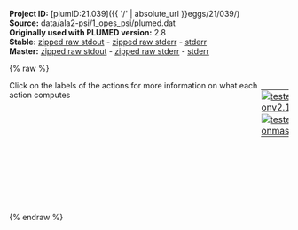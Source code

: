 **Project ID:** [plumID:21.039]({{ '/' | absolute_url }}eggs/21/039/)  
**Source:** data/ala2-psi/1_opes_psi/plumed.dat  
**Originally used with PLUMED version:** 2.8  
**Stable:** [zipped raw stdout](plumed.dat.plumed.stdout.txt.zip) - [zipped raw stderr](plumed.dat.plumed.stderr.txt.zip) - [stderr](plumed.dat.plumed.stderr)  
**Master:** [zipped raw stdout](plumed.dat.plumed_master.stdout.txt.zip) - [zipped raw stderr](plumed.dat.plumed_master.stderr.txt.zip) - [stderr](plumed.dat.plumed_master.stderr)  

{% raw %}
<div style="width: 100%; float:left">
<div style="width: 90%; float:left" id="value_details_data/data/ala2-psi/1_opes_psi/plumed.dat"> Click on the labels of the actions for more information on what each action computes </div>
<div style="width: 10%; float:left"><table><tr><td style="padding:1px"><a href="plumed.dat.plumed.stderr"><img src="https://img.shields.io/badge/v2.10-passing-green.svg" alt="tested onv2.10" /></a></td></tr><tr><td style="padding:1px"><a href="plumed.dat.plumed_master.stderr"><img src="https://img.shields.io/badge/master-passing-green.svg" alt="tested onmaster" /></a></td></tr></table></div></div>
<pre style="width=97%;">
<span class="plumedtooltip" style="color:blue"># vim:ft=plumed<span class="right">Enables syntax highlighting for PLUMED files in vim. See <a href="https://www.plumed.org/doc-master/user-doc/html/_vim_syntax.html">here for more details. </a><i></i></span></span>
<br/><span style="color:blue" class="comment">####################################</span>
<span style="color:blue" class="comment">#  &gt;&gt; Alanine Dipeptide &lt;&lt;</span>
<span style="color:blue" class="comment">#  OPES simulation biasing PSI</span>
<span style="color:blue" class="comment">####################################</span>
<br/><span style="color:blue" class="comment"># Define CVs</span>
<b name="data/data/ala2-psi/1_opes_psi/plumed.datphi" onclick='showPath("data/data/ala2-psi/1_opes_psi/plumed.dat","data/data/ala2-psi/1_opes_psi/plumed.datphi","data/data/ala2-psi/1_opes_psi/plumed.datphi","black")'>phi</b><span style="display:none;" id="data/data/ala2-psi/1_opes_psi/plumed.datphi">The TORSION action with label <b>phi</b> calculates the following quantities:<table  align="center" frame="void" width="95%" cellpadding="5%"><tr><td width="5%"><b> Quantity </b>  </td><td width="5%"><b> Type </b>  </td><td><b> Description </b> </td></tr><tr><td width="5%">phi</td><td width="5%"><font color="black">scalar</font></td><td>the TORSION involving these atoms</td></tr></table></span>: <span class="plumedtooltip" style="color:green">TORSION<span class="right">Calculate a torsional angle. <a href="https://www.plumed.org/doc-master/user-doc/html/_t_o_r_s_i_o_n.html" style="color:green">More details</a><i></i></span></span> <span class="plumedtooltip">ATOMS<span class="right">the four atoms involved in the torsional angle<i></i></span></span>=5,7,9,15
<b name="data/data/ala2-psi/1_opes_psi/plumed.datpsi" onclick='showPath("data/data/ala2-psi/1_opes_psi/plumed.dat","data/data/ala2-psi/1_opes_psi/plumed.datpsi","data/data/ala2-psi/1_opes_psi/plumed.datpsi","black")'>psi</b><span style="display:none;" id="data/data/ala2-psi/1_opes_psi/plumed.datpsi">The TORSION action with label <b>psi</b> calculates the following quantities:<table  align="center" frame="void" width="95%" cellpadding="5%"><tr><td width="5%"><b> Quantity </b>  </td><td width="5%"><b> Type </b>  </td><td><b> Description </b> </td></tr><tr><td width="5%">psi</td><td width="5%"><font color="black">scalar</font></td><td>the TORSION involving these atoms</td></tr></table></span>: <span class="plumedtooltip" style="color:green">TORSION<span class="right">Calculate a torsional angle. <a href="https://www.plumed.org/doc-master/user-doc/html/_t_o_r_s_i_o_n.html" style="color:green">More details</a><i></i></span></span> <span class="plumedtooltip">ATOMS<span class="right">the four atoms involved in the torsional angle<i></i></span></span>=7,9,15,17
<b name="data/data/ala2-psi/1_opes_psi/plumed.datene" onclick='showPath("data/data/ala2-psi/1_opes_psi/plumed.dat","data/data/ala2-psi/1_opes_psi/plumed.datene","data/data/ala2-psi/1_opes_psi/plumed.datene","black")'>ene</b><span style="display:none;" id="data/data/ala2-psi/1_opes_psi/plumed.datene">The ENERGY action with label <b>ene</b> calculates the following quantities:<table  align="center" frame="void" width="95%" cellpadding="5%"><tr><td width="5%"><b> Quantity </b>  </td><td width="5%"><b> Type </b>  </td><td><b> Description </b> </td></tr><tr><td width="5%">ene</td><td width="5%"><font color="black">scalar</font></td><td>the internal energy</td></tr></table></span>: <span class="plumedtooltip" style="color:green">ENERGY<span class="right">Calculate the total potential energy of the simulation box. <a href="https://www.plumed.org/doc-master/user-doc/html/_e_n_e_r_g_y.html" style="color:green">More details</a><i></i></span></span>
<br/><span style="color:blue" class="comment"># Define Descriptors</span>
<span id="data/data/ala2-psi/1_opes_psi/plumed.dat../plumed-descriptors.dat_short"><span class="plumedtooltip" style="color:green">INCLUDE<span class="right">Includes an external input file, similar to #include in C preprocessor. <a href="https://www.plumed.org/doc-master/user-doc/html/_i_n_c_l_u_d_e.html">More details</a>. Show <a class="toggler" href='javascript:;' onclick='toggleDisplay("data/data/ala2-psi/1_opes_psi/plumed.dat../plumed-descriptors.dat");'>included file</a><i></i></span></span> <span class="plumedtooltip">FILE<span class="right">file to be included<i></i></span></span>=<a class="toggler" href='javascript:;' onclick='toggleDisplay("data/data/ala2-psi/1_opes_psi/plumed.dat../plumed-descriptors.dat");'>../plumed-descriptors.dat</a>
</span><span id="data/data/ala2-psi/1_opes_psi/plumed.dat../plumed-descriptors.dat_long" style="display:none;"><span style="color:blue" class="comment"># The command:
</span><span class="toggler" style="color:red" onclick='toggleDisplay("data/data/ala2-psi/1_opes_psi/plumed.dat../plumed-descriptors.dat")'># INCLUDE FILE=../plumed-descriptors.dat
</span><span style="color:blue" class="comment"># ensures PLUMED loads the contents of the file called ../plumed-descriptors.dat</span>
<span style="color:blue" class="comment"># The contents of this file are shown below (click the red comment to hide them).</span>
<span class="plumedtooltip" style="color:blue"># vim:ft=plumed<span class="right">Enables syntax highlighting for PLUMED files in vim. See <a href="https://www.plumed.org/doc-master/user-doc/html/_vim_syntax.html">here for more details. </a><i></i></span></span>
<br/><span style="color:blue" class="comment">####################################</span>
<span style="color:blue" class="comment">#  &gt;&gt; Alanine Dipeptide &lt;&lt;</span>
<span style="color:blue" class="comment">#  Aux. file - list of descriptors </span>
<span style="color:blue" class="comment">####################################</span>
<br/><span style="color:blue" class="comment"># Define descriptors</span>
<span style="display:none;" id="data/data/ala2-psi/1_opes_psi/plumed.dat../plumed-descriptors.dat">The INCLUDE action with label <b>../plumed-descriptors.dat</b> calculates something</span><b name="data/data/ala2-psi/1_opes_psi/plumed.datd1" onclick='showPath("data/data/ala2-psi/1_opes_psi/plumed.dat","data/data/ala2-psi/1_opes_psi/plumed.datd1","data/data/ala2-psi/1_opes_psi/plumed.datd1","black")'>d1</b><span style="display:none;" id="data/data/ala2-psi/1_opes_psi/plumed.datd1">The DISTANCE action with label <b>d1</b> calculates the following quantities:<table  align="center" frame="void" width="95%" cellpadding="5%"><tr><td width="5%"><b> Quantity </b>  </td><td width="5%"><b> Type </b>  </td><td><b> Description </b> </td></tr><tr><td width="5%">d1</td><td width="5%"><font color="black">scalar</font></td><td>the DISTANCE between this pair of atoms</td></tr></table></span>:  <span class="plumedtooltip" style="color:green">DISTANCE<span class="right">Calculate the distance between a pair of atoms. <a href="https://www.plumed.org/doc-master/user-doc/html/_d_i_s_t_a_n_c_e.html" style="color:green">More details</a><i></i></span></span> <span class="plumedtooltip">ATOMS<span class="right">the pair of atom that we are calculating the distance between<i></i></span></span>=2,5
<b name="data/data/ala2-psi/1_opes_psi/plumed.datd2" onclick='showPath("data/data/ala2-psi/1_opes_psi/plumed.dat","data/data/ala2-psi/1_opes_psi/plumed.datd2","data/data/ala2-psi/1_opes_psi/plumed.datd2","black")'>d2</b><span style="display:none;" id="data/data/ala2-psi/1_opes_psi/plumed.datd2">The DISTANCE action with label <b>d2</b> calculates the following quantities:<table  align="center" frame="void" width="95%" cellpadding="5%"><tr><td width="5%"><b> Quantity </b>  </td><td width="5%"><b> Type </b>  </td><td><b> Description </b> </td></tr><tr><td width="5%">d2</td><td width="5%"><font color="black">scalar</font></td><td>the DISTANCE between this pair of atoms</td></tr></table></span>:  <span class="plumedtooltip" style="color:green">DISTANCE<span class="right">Calculate the distance between a pair of atoms. <a href="https://www.plumed.org/doc-master/user-doc/html/_d_i_s_t_a_n_c_e.html" style="color:green">More details</a><i></i></span></span> <span class="plumedtooltip">ATOMS<span class="right">the pair of atom that we are calculating the distance between<i></i></span></span>=2,6
<b name="data/data/ala2-psi/1_opes_psi/plumed.datd3" onclick='showPath("data/data/ala2-psi/1_opes_psi/plumed.dat","data/data/ala2-psi/1_opes_psi/plumed.datd3","data/data/ala2-psi/1_opes_psi/plumed.datd3","black")'>d3</b><span style="display:none;" id="data/data/ala2-psi/1_opes_psi/plumed.datd3">The DISTANCE action with label <b>d3</b> calculates the following quantities:<table  align="center" frame="void" width="95%" cellpadding="5%"><tr><td width="5%"><b> Quantity </b>  </td><td width="5%"><b> Type </b>  </td><td><b> Description </b> </td></tr><tr><td width="5%">d3</td><td width="5%"><font color="black">scalar</font></td><td>the DISTANCE between this pair of atoms</td></tr></table></span>:  <span class="plumedtooltip" style="color:green">DISTANCE<span class="right">Calculate the distance between a pair of atoms. <a href="https://www.plumed.org/doc-master/user-doc/html/_d_i_s_t_a_n_c_e.html" style="color:green">More details</a><i></i></span></span> <span class="plumedtooltip">ATOMS<span class="right">the pair of atom that we are calculating the distance between<i></i></span></span>=2,7
<b name="data/data/ala2-psi/1_opes_psi/plumed.datd4" onclick='showPath("data/data/ala2-psi/1_opes_psi/plumed.dat","data/data/ala2-psi/1_opes_psi/plumed.datd4","data/data/ala2-psi/1_opes_psi/plumed.datd4","black")'>d4</b><span style="display:none;" id="data/data/ala2-psi/1_opes_psi/plumed.datd4">The DISTANCE action with label <b>d4</b> calculates the following quantities:<table  align="center" frame="void" width="95%" cellpadding="5%"><tr><td width="5%"><b> Quantity </b>  </td><td width="5%"><b> Type </b>  </td><td><b> Description </b> </td></tr><tr><td width="5%">d4</td><td width="5%"><font color="black">scalar</font></td><td>the DISTANCE between this pair of atoms</td></tr></table></span>:  <span class="plumedtooltip" style="color:green">DISTANCE<span class="right">Calculate the distance between a pair of atoms. <a href="https://www.plumed.org/doc-master/user-doc/html/_d_i_s_t_a_n_c_e.html" style="color:green">More details</a><i></i></span></span> <span class="plumedtooltip">ATOMS<span class="right">the pair of atom that we are calculating the distance between<i></i></span></span>=2,9
<b name="data/data/ala2-psi/1_opes_psi/plumed.datd5" onclick='showPath("data/data/ala2-psi/1_opes_psi/plumed.dat","data/data/ala2-psi/1_opes_psi/plumed.datd5","data/data/ala2-psi/1_opes_psi/plumed.datd5","black")'>d5</b><span style="display:none;" id="data/data/ala2-psi/1_opes_psi/plumed.datd5">The DISTANCE action with label <b>d5</b> calculates the following quantities:<table  align="center" frame="void" width="95%" cellpadding="5%"><tr><td width="5%"><b> Quantity </b>  </td><td width="5%"><b> Type </b>  </td><td><b> Description </b> </td></tr><tr><td width="5%">d5</td><td width="5%"><font color="black">scalar</font></td><td>the DISTANCE between this pair of atoms</td></tr></table></span>:  <span class="plumedtooltip" style="color:green">DISTANCE<span class="right">Calculate the distance between a pair of atoms. <a href="https://www.plumed.org/doc-master/user-doc/html/_d_i_s_t_a_n_c_e.html" style="color:green">More details</a><i></i></span></span> <span class="plumedtooltip">ATOMS<span class="right">the pair of atom that we are calculating the distance between<i></i></span></span>=2,11
<b name="data/data/ala2-psi/1_opes_psi/plumed.datd6" onclick='showPath("data/data/ala2-psi/1_opes_psi/plumed.dat","data/data/ala2-psi/1_opes_psi/plumed.datd6","data/data/ala2-psi/1_opes_psi/plumed.datd6","black")'>d6</b><span style="display:none;" id="data/data/ala2-psi/1_opes_psi/plumed.datd6">The DISTANCE action with label <b>d6</b> calculates the following quantities:<table  align="center" frame="void" width="95%" cellpadding="5%"><tr><td width="5%"><b> Quantity </b>  </td><td width="5%"><b> Type </b>  </td><td><b> Description </b> </td></tr><tr><td width="5%">d6</td><td width="5%"><font color="black">scalar</font></td><td>the DISTANCE between this pair of atoms</td></tr></table></span>:  <span class="plumedtooltip" style="color:green">DISTANCE<span class="right">Calculate the distance between a pair of atoms. <a href="https://www.plumed.org/doc-master/user-doc/html/_d_i_s_t_a_n_c_e.html" style="color:green">More details</a><i></i></span></span> <span class="plumedtooltip">ATOMS<span class="right">the pair of atom that we are calculating the distance between<i></i></span></span>=2,15
<b name="data/data/ala2-psi/1_opes_psi/plumed.datd7" onclick='showPath("data/data/ala2-psi/1_opes_psi/plumed.dat","data/data/ala2-psi/1_opes_psi/plumed.datd7","data/data/ala2-psi/1_opes_psi/plumed.datd7","black")'>d7</b><span style="display:none;" id="data/data/ala2-psi/1_opes_psi/plumed.datd7">The DISTANCE action with label <b>d7</b> calculates the following quantities:<table  align="center" frame="void" width="95%" cellpadding="5%"><tr><td width="5%"><b> Quantity </b>  </td><td width="5%"><b> Type </b>  </td><td><b> Description </b> </td></tr><tr><td width="5%">d7</td><td width="5%"><font color="black">scalar</font></td><td>the DISTANCE between this pair of atoms</td></tr></table></span>:  <span class="plumedtooltip" style="color:green">DISTANCE<span class="right">Calculate the distance between a pair of atoms. <a href="https://www.plumed.org/doc-master/user-doc/html/_d_i_s_t_a_n_c_e.html" style="color:green">More details</a><i></i></span></span> <span class="plumedtooltip">ATOMS<span class="right">the pair of atom that we are calculating the distance between<i></i></span></span>=2,16
<b name="data/data/ala2-psi/1_opes_psi/plumed.datd8" onclick='showPath("data/data/ala2-psi/1_opes_psi/plumed.dat","data/data/ala2-psi/1_opes_psi/plumed.datd8","data/data/ala2-psi/1_opes_psi/plumed.datd8","black")'>d8</b><span style="display:none;" id="data/data/ala2-psi/1_opes_psi/plumed.datd8">The DISTANCE action with label <b>d8</b> calculates the following quantities:<table  align="center" frame="void" width="95%" cellpadding="5%"><tr><td width="5%"><b> Quantity </b>  </td><td width="5%"><b> Type </b>  </td><td><b> Description </b> </td></tr><tr><td width="5%">d8</td><td width="5%"><font color="black">scalar</font></td><td>the DISTANCE between this pair of atoms</td></tr></table></span>:  <span class="plumedtooltip" style="color:green">DISTANCE<span class="right">Calculate the distance between a pair of atoms. <a href="https://www.plumed.org/doc-master/user-doc/html/_d_i_s_t_a_n_c_e.html" style="color:green">More details</a><i></i></span></span> <span class="plumedtooltip">ATOMS<span class="right">the pair of atom that we are calculating the distance between<i></i></span></span>=2,17
<b name="data/data/ala2-psi/1_opes_psi/plumed.datd9" onclick='showPath("data/data/ala2-psi/1_opes_psi/plumed.dat","data/data/ala2-psi/1_opes_psi/plumed.datd9","data/data/ala2-psi/1_opes_psi/plumed.datd9","black")'>d9</b><span style="display:none;" id="data/data/ala2-psi/1_opes_psi/plumed.datd9">The DISTANCE action with label <b>d9</b> calculates the following quantities:<table  align="center" frame="void" width="95%" cellpadding="5%"><tr><td width="5%"><b> Quantity </b>  </td><td width="5%"><b> Type </b>  </td><td><b> Description </b> </td></tr><tr><td width="5%">d9</td><td width="5%"><font color="black">scalar</font></td><td>the DISTANCE between this pair of atoms</td></tr></table></span>:  <span class="plumedtooltip" style="color:green">DISTANCE<span class="right">Calculate the distance between a pair of atoms. <a href="https://www.plumed.org/doc-master/user-doc/html/_d_i_s_t_a_n_c_e.html" style="color:green">More details</a><i></i></span></span> <span class="plumedtooltip">ATOMS<span class="right">the pair of atom that we are calculating the distance between<i></i></span></span>=2,19
<b name="data/data/ala2-psi/1_opes_psi/plumed.datd10" onclick='showPath("data/data/ala2-psi/1_opes_psi/plumed.dat","data/data/ala2-psi/1_opes_psi/plumed.datd10","data/data/ala2-psi/1_opes_psi/plumed.datd10","black")'>d10</b><span style="display:none;" id="data/data/ala2-psi/1_opes_psi/plumed.datd10">The DISTANCE action with label <b>d10</b> calculates the following quantities:<table  align="center" frame="void" width="95%" cellpadding="5%"><tr><td width="5%"><b> Quantity </b>  </td><td width="5%"><b> Type </b>  </td><td><b> Description </b> </td></tr><tr><td width="5%">d10</td><td width="5%"><font color="black">scalar</font></td><td>the DISTANCE between this pair of atoms</td></tr></table></span>:  <span class="plumedtooltip" style="color:green">DISTANCE<span class="right">Calculate the distance between a pair of atoms. <a href="https://www.plumed.org/doc-master/user-doc/html/_d_i_s_t_a_n_c_e.html" style="color:green">More details</a><i></i></span></span> <span class="plumedtooltip">ATOMS<span class="right">the pair of atom that we are calculating the distance between<i></i></span></span>=5,6
<b name="data/data/ala2-psi/1_opes_psi/plumed.datd11" onclick='showPath("data/data/ala2-psi/1_opes_psi/plumed.dat","data/data/ala2-psi/1_opes_psi/plumed.datd11","data/data/ala2-psi/1_opes_psi/plumed.datd11","black")'>d11</b><span style="display:none;" id="data/data/ala2-psi/1_opes_psi/plumed.datd11">The DISTANCE action with label <b>d11</b> calculates the following quantities:<table  align="center" frame="void" width="95%" cellpadding="5%"><tr><td width="5%"><b> Quantity </b>  </td><td width="5%"><b> Type </b>  </td><td><b> Description </b> </td></tr><tr><td width="5%">d11</td><td width="5%"><font color="black">scalar</font></td><td>the DISTANCE between this pair of atoms</td></tr></table></span>:  <span class="plumedtooltip" style="color:green">DISTANCE<span class="right">Calculate the distance between a pair of atoms. <a href="https://www.plumed.org/doc-master/user-doc/html/_d_i_s_t_a_n_c_e.html" style="color:green">More details</a><i></i></span></span> <span class="plumedtooltip">ATOMS<span class="right">the pair of atom that we are calculating the distance between<i></i></span></span>=5,7
<b name="data/data/ala2-psi/1_opes_psi/plumed.datd12" onclick='showPath("data/data/ala2-psi/1_opes_psi/plumed.dat","data/data/ala2-psi/1_opes_psi/plumed.datd12","data/data/ala2-psi/1_opes_psi/plumed.datd12","black")'>d12</b><span style="display:none;" id="data/data/ala2-psi/1_opes_psi/plumed.datd12">The DISTANCE action with label <b>d12</b> calculates the following quantities:<table  align="center" frame="void" width="95%" cellpadding="5%"><tr><td width="5%"><b> Quantity </b>  </td><td width="5%"><b> Type </b>  </td><td><b> Description </b> </td></tr><tr><td width="5%">d12</td><td width="5%"><font color="black">scalar</font></td><td>the DISTANCE between this pair of atoms</td></tr></table></span>:  <span class="plumedtooltip" style="color:green">DISTANCE<span class="right">Calculate the distance between a pair of atoms. <a href="https://www.plumed.org/doc-master/user-doc/html/_d_i_s_t_a_n_c_e.html" style="color:green">More details</a><i></i></span></span> <span class="plumedtooltip">ATOMS<span class="right">the pair of atom that we are calculating the distance between<i></i></span></span>=5,9
<b name="data/data/ala2-psi/1_opes_psi/plumed.datd13" onclick='showPath("data/data/ala2-psi/1_opes_psi/plumed.dat","data/data/ala2-psi/1_opes_psi/plumed.datd13","data/data/ala2-psi/1_opes_psi/plumed.datd13","black")'>d13</b><span style="display:none;" id="data/data/ala2-psi/1_opes_psi/plumed.datd13">The DISTANCE action with label <b>d13</b> calculates the following quantities:<table  align="center" frame="void" width="95%" cellpadding="5%"><tr><td width="5%"><b> Quantity </b>  </td><td width="5%"><b> Type </b>  </td><td><b> Description </b> </td></tr><tr><td width="5%">d13</td><td width="5%"><font color="black">scalar</font></td><td>the DISTANCE between this pair of atoms</td></tr></table></span>:  <span class="plumedtooltip" style="color:green">DISTANCE<span class="right">Calculate the distance between a pair of atoms. <a href="https://www.plumed.org/doc-master/user-doc/html/_d_i_s_t_a_n_c_e.html" style="color:green">More details</a><i></i></span></span> <span class="plumedtooltip">ATOMS<span class="right">the pair of atom that we are calculating the distance between<i></i></span></span>=5,11
<b name="data/data/ala2-psi/1_opes_psi/plumed.datd14" onclick='showPath("data/data/ala2-psi/1_opes_psi/plumed.dat","data/data/ala2-psi/1_opes_psi/plumed.datd14","data/data/ala2-psi/1_opes_psi/plumed.datd14","black")'>d14</b><span style="display:none;" id="data/data/ala2-psi/1_opes_psi/plumed.datd14">The DISTANCE action with label <b>d14</b> calculates the following quantities:<table  align="center" frame="void" width="95%" cellpadding="5%"><tr><td width="5%"><b> Quantity </b>  </td><td width="5%"><b> Type </b>  </td><td><b> Description </b> </td></tr><tr><td width="5%">d14</td><td width="5%"><font color="black">scalar</font></td><td>the DISTANCE between this pair of atoms</td></tr></table></span>:  <span class="plumedtooltip" style="color:green">DISTANCE<span class="right">Calculate the distance between a pair of atoms. <a href="https://www.plumed.org/doc-master/user-doc/html/_d_i_s_t_a_n_c_e.html" style="color:green">More details</a><i></i></span></span> <span class="plumedtooltip">ATOMS<span class="right">the pair of atom that we are calculating the distance between<i></i></span></span>=5,15
<b name="data/data/ala2-psi/1_opes_psi/plumed.datd15" onclick='showPath("data/data/ala2-psi/1_opes_psi/plumed.dat","data/data/ala2-psi/1_opes_psi/plumed.datd15","data/data/ala2-psi/1_opes_psi/plumed.datd15","black")'>d15</b><span style="display:none;" id="data/data/ala2-psi/1_opes_psi/plumed.datd15">The DISTANCE action with label <b>d15</b> calculates the following quantities:<table  align="center" frame="void" width="95%" cellpadding="5%"><tr><td width="5%"><b> Quantity </b>  </td><td width="5%"><b> Type </b>  </td><td><b> Description </b> </td></tr><tr><td width="5%">d15</td><td width="5%"><font color="black">scalar</font></td><td>the DISTANCE between this pair of atoms</td></tr></table></span>:  <span class="plumedtooltip" style="color:green">DISTANCE<span class="right">Calculate the distance between a pair of atoms. <a href="https://www.plumed.org/doc-master/user-doc/html/_d_i_s_t_a_n_c_e.html" style="color:green">More details</a><i></i></span></span> <span class="plumedtooltip">ATOMS<span class="right">the pair of atom that we are calculating the distance between<i></i></span></span>=5,16
<b name="data/data/ala2-psi/1_opes_psi/plumed.datd16" onclick='showPath("data/data/ala2-psi/1_opes_psi/plumed.dat","data/data/ala2-psi/1_opes_psi/plumed.datd16","data/data/ala2-psi/1_opes_psi/plumed.datd16","black")'>d16</b><span style="display:none;" id="data/data/ala2-psi/1_opes_psi/plumed.datd16">The DISTANCE action with label <b>d16</b> calculates the following quantities:<table  align="center" frame="void" width="95%" cellpadding="5%"><tr><td width="5%"><b> Quantity </b>  </td><td width="5%"><b> Type </b>  </td><td><b> Description </b> </td></tr><tr><td width="5%">d16</td><td width="5%"><font color="black">scalar</font></td><td>the DISTANCE between this pair of atoms</td></tr></table></span>:  <span class="plumedtooltip" style="color:green">DISTANCE<span class="right">Calculate the distance between a pair of atoms. <a href="https://www.plumed.org/doc-master/user-doc/html/_d_i_s_t_a_n_c_e.html" style="color:green">More details</a><i></i></span></span> <span class="plumedtooltip">ATOMS<span class="right">the pair of atom that we are calculating the distance between<i></i></span></span>=5,17
<b name="data/data/ala2-psi/1_opes_psi/plumed.datd17" onclick='showPath("data/data/ala2-psi/1_opes_psi/plumed.dat","data/data/ala2-psi/1_opes_psi/plumed.datd17","data/data/ala2-psi/1_opes_psi/plumed.datd17","black")'>d17</b><span style="display:none;" id="data/data/ala2-psi/1_opes_psi/plumed.datd17">The DISTANCE action with label <b>d17</b> calculates the following quantities:<table  align="center" frame="void" width="95%" cellpadding="5%"><tr><td width="5%"><b> Quantity </b>  </td><td width="5%"><b> Type </b>  </td><td><b> Description </b> </td></tr><tr><td width="5%">d17</td><td width="5%"><font color="black">scalar</font></td><td>the DISTANCE between this pair of atoms</td></tr></table></span>:  <span class="plumedtooltip" style="color:green">DISTANCE<span class="right">Calculate the distance between a pair of atoms. <a href="https://www.plumed.org/doc-master/user-doc/html/_d_i_s_t_a_n_c_e.html" style="color:green">More details</a><i></i></span></span> <span class="plumedtooltip">ATOMS<span class="right">the pair of atom that we are calculating the distance between<i></i></span></span>=5,19
<b name="data/data/ala2-psi/1_opes_psi/plumed.datd18" onclick='showPath("data/data/ala2-psi/1_opes_psi/plumed.dat","data/data/ala2-psi/1_opes_psi/plumed.datd18","data/data/ala2-psi/1_opes_psi/plumed.datd18","black")'>d18</b><span style="display:none;" id="data/data/ala2-psi/1_opes_psi/plumed.datd18">The DISTANCE action with label <b>d18</b> calculates the following quantities:<table  align="center" frame="void" width="95%" cellpadding="5%"><tr><td width="5%"><b> Quantity </b>  </td><td width="5%"><b> Type </b>  </td><td><b> Description </b> </td></tr><tr><td width="5%">d18</td><td width="5%"><font color="black">scalar</font></td><td>the DISTANCE between this pair of atoms</td></tr></table></span>:  <span class="plumedtooltip" style="color:green">DISTANCE<span class="right">Calculate the distance between a pair of atoms. <a href="https://www.plumed.org/doc-master/user-doc/html/_d_i_s_t_a_n_c_e.html" style="color:green">More details</a><i></i></span></span> <span class="plumedtooltip">ATOMS<span class="right">the pair of atom that we are calculating the distance between<i></i></span></span>=6,7
<b name="data/data/ala2-psi/1_opes_psi/plumed.datd19" onclick='showPath("data/data/ala2-psi/1_opes_psi/plumed.dat","data/data/ala2-psi/1_opes_psi/plumed.datd19","data/data/ala2-psi/1_opes_psi/plumed.datd19","black")'>d19</b><span style="display:none;" id="data/data/ala2-psi/1_opes_psi/plumed.datd19">The DISTANCE action with label <b>d19</b> calculates the following quantities:<table  align="center" frame="void" width="95%" cellpadding="5%"><tr><td width="5%"><b> Quantity </b>  </td><td width="5%"><b> Type </b>  </td><td><b> Description </b> </td></tr><tr><td width="5%">d19</td><td width="5%"><font color="black">scalar</font></td><td>the DISTANCE between this pair of atoms</td></tr></table></span>:  <span class="plumedtooltip" style="color:green">DISTANCE<span class="right">Calculate the distance between a pair of atoms. <a href="https://www.plumed.org/doc-master/user-doc/html/_d_i_s_t_a_n_c_e.html" style="color:green">More details</a><i></i></span></span> <span class="plumedtooltip">ATOMS<span class="right">the pair of atom that we are calculating the distance between<i></i></span></span>=6,9
<b name="data/data/ala2-psi/1_opes_psi/plumed.datd20" onclick='showPath("data/data/ala2-psi/1_opes_psi/plumed.dat","data/data/ala2-psi/1_opes_psi/plumed.datd20","data/data/ala2-psi/1_opes_psi/plumed.datd20","black")'>d20</b><span style="display:none;" id="data/data/ala2-psi/1_opes_psi/plumed.datd20">The DISTANCE action with label <b>d20</b> calculates the following quantities:<table  align="center" frame="void" width="95%" cellpadding="5%"><tr><td width="5%"><b> Quantity </b>  </td><td width="5%"><b> Type </b>  </td><td><b> Description </b> </td></tr><tr><td width="5%">d20</td><td width="5%"><font color="black">scalar</font></td><td>the DISTANCE between this pair of atoms</td></tr></table></span>:  <span class="plumedtooltip" style="color:green">DISTANCE<span class="right">Calculate the distance between a pair of atoms. <a href="https://www.plumed.org/doc-master/user-doc/html/_d_i_s_t_a_n_c_e.html" style="color:green">More details</a><i></i></span></span> <span class="plumedtooltip">ATOMS<span class="right">the pair of atom that we are calculating the distance between<i></i></span></span>=6,11
<b name="data/data/ala2-psi/1_opes_psi/plumed.datd21" onclick='showPath("data/data/ala2-psi/1_opes_psi/plumed.dat","data/data/ala2-psi/1_opes_psi/plumed.datd21","data/data/ala2-psi/1_opes_psi/plumed.datd21","black")'>d21</b><span style="display:none;" id="data/data/ala2-psi/1_opes_psi/plumed.datd21">The DISTANCE action with label <b>d21</b> calculates the following quantities:<table  align="center" frame="void" width="95%" cellpadding="5%"><tr><td width="5%"><b> Quantity </b>  </td><td width="5%"><b> Type </b>  </td><td><b> Description </b> </td></tr><tr><td width="5%">d21</td><td width="5%"><font color="black">scalar</font></td><td>the DISTANCE between this pair of atoms</td></tr></table></span>:  <span class="plumedtooltip" style="color:green">DISTANCE<span class="right">Calculate the distance between a pair of atoms. <a href="https://www.plumed.org/doc-master/user-doc/html/_d_i_s_t_a_n_c_e.html" style="color:green">More details</a><i></i></span></span> <span class="plumedtooltip">ATOMS<span class="right">the pair of atom that we are calculating the distance between<i></i></span></span>=6,15
<b name="data/data/ala2-psi/1_opes_psi/plumed.datd22" onclick='showPath("data/data/ala2-psi/1_opes_psi/plumed.dat","data/data/ala2-psi/1_opes_psi/plumed.datd22","data/data/ala2-psi/1_opes_psi/plumed.datd22","black")'>d22</b><span style="display:none;" id="data/data/ala2-psi/1_opes_psi/plumed.datd22">The DISTANCE action with label <b>d22</b> calculates the following quantities:<table  align="center" frame="void" width="95%" cellpadding="5%"><tr><td width="5%"><b> Quantity </b>  </td><td width="5%"><b> Type </b>  </td><td><b> Description </b> </td></tr><tr><td width="5%">d22</td><td width="5%"><font color="black">scalar</font></td><td>the DISTANCE between this pair of atoms</td></tr></table></span>:  <span class="plumedtooltip" style="color:green">DISTANCE<span class="right">Calculate the distance between a pair of atoms. <a href="https://www.plumed.org/doc-master/user-doc/html/_d_i_s_t_a_n_c_e.html" style="color:green">More details</a><i></i></span></span> <span class="plumedtooltip">ATOMS<span class="right">the pair of atom that we are calculating the distance between<i></i></span></span>=6,16
<b name="data/data/ala2-psi/1_opes_psi/plumed.datd23" onclick='showPath("data/data/ala2-psi/1_opes_psi/plumed.dat","data/data/ala2-psi/1_opes_psi/plumed.datd23","data/data/ala2-psi/1_opes_psi/plumed.datd23","black")'>d23</b><span style="display:none;" id="data/data/ala2-psi/1_opes_psi/plumed.datd23">The DISTANCE action with label <b>d23</b> calculates the following quantities:<table  align="center" frame="void" width="95%" cellpadding="5%"><tr><td width="5%"><b> Quantity </b>  </td><td width="5%"><b> Type </b>  </td><td><b> Description </b> </td></tr><tr><td width="5%">d23</td><td width="5%"><font color="black">scalar</font></td><td>the DISTANCE between this pair of atoms</td></tr></table></span>:  <span class="plumedtooltip" style="color:green">DISTANCE<span class="right">Calculate the distance between a pair of atoms. <a href="https://www.plumed.org/doc-master/user-doc/html/_d_i_s_t_a_n_c_e.html" style="color:green">More details</a><i></i></span></span> <span class="plumedtooltip">ATOMS<span class="right">the pair of atom that we are calculating the distance between<i></i></span></span>=6,17
<b name="data/data/ala2-psi/1_opes_psi/plumed.datd24" onclick='showPath("data/data/ala2-psi/1_opes_psi/plumed.dat","data/data/ala2-psi/1_opes_psi/plumed.datd24","data/data/ala2-psi/1_opes_psi/plumed.datd24","black")'>d24</b><span style="display:none;" id="data/data/ala2-psi/1_opes_psi/plumed.datd24">The DISTANCE action with label <b>d24</b> calculates the following quantities:<table  align="center" frame="void" width="95%" cellpadding="5%"><tr><td width="5%"><b> Quantity </b>  </td><td width="5%"><b> Type </b>  </td><td><b> Description </b> </td></tr><tr><td width="5%">d24</td><td width="5%"><font color="black">scalar</font></td><td>the DISTANCE between this pair of atoms</td></tr></table></span>:  <span class="plumedtooltip" style="color:green">DISTANCE<span class="right">Calculate the distance between a pair of atoms. <a href="https://www.plumed.org/doc-master/user-doc/html/_d_i_s_t_a_n_c_e.html" style="color:green">More details</a><i></i></span></span> <span class="plumedtooltip">ATOMS<span class="right">the pair of atom that we are calculating the distance between<i></i></span></span>=6,19
<b name="data/data/ala2-psi/1_opes_psi/plumed.datd25" onclick='showPath("data/data/ala2-psi/1_opes_psi/plumed.dat","data/data/ala2-psi/1_opes_psi/plumed.datd25","data/data/ala2-psi/1_opes_psi/plumed.datd25","black")'>d25</b><span style="display:none;" id="data/data/ala2-psi/1_opes_psi/plumed.datd25">The DISTANCE action with label <b>d25</b> calculates the following quantities:<table  align="center" frame="void" width="95%" cellpadding="5%"><tr><td width="5%"><b> Quantity </b>  </td><td width="5%"><b> Type </b>  </td><td><b> Description </b> </td></tr><tr><td width="5%">d25</td><td width="5%"><font color="black">scalar</font></td><td>the DISTANCE between this pair of atoms</td></tr></table></span>:  <span class="plumedtooltip" style="color:green">DISTANCE<span class="right">Calculate the distance between a pair of atoms. <a href="https://www.plumed.org/doc-master/user-doc/html/_d_i_s_t_a_n_c_e.html" style="color:green">More details</a><i></i></span></span> <span class="plumedtooltip">ATOMS<span class="right">the pair of atom that we are calculating the distance between<i></i></span></span>=7,9
<b name="data/data/ala2-psi/1_opes_psi/plumed.datd26" onclick='showPath("data/data/ala2-psi/1_opes_psi/plumed.dat","data/data/ala2-psi/1_opes_psi/plumed.datd26","data/data/ala2-psi/1_opes_psi/plumed.datd26","black")'>d26</b><span style="display:none;" id="data/data/ala2-psi/1_opes_psi/plumed.datd26">The DISTANCE action with label <b>d26</b> calculates the following quantities:<table  align="center" frame="void" width="95%" cellpadding="5%"><tr><td width="5%"><b> Quantity </b>  </td><td width="5%"><b> Type </b>  </td><td><b> Description </b> </td></tr><tr><td width="5%">d26</td><td width="5%"><font color="black">scalar</font></td><td>the DISTANCE between this pair of atoms</td></tr></table></span>:  <span class="plumedtooltip" style="color:green">DISTANCE<span class="right">Calculate the distance between a pair of atoms. <a href="https://www.plumed.org/doc-master/user-doc/html/_d_i_s_t_a_n_c_e.html" style="color:green">More details</a><i></i></span></span> <span class="plumedtooltip">ATOMS<span class="right">the pair of atom that we are calculating the distance between<i></i></span></span>=7,11
<b name="data/data/ala2-psi/1_opes_psi/plumed.datd27" onclick='showPath("data/data/ala2-psi/1_opes_psi/plumed.dat","data/data/ala2-psi/1_opes_psi/plumed.datd27","data/data/ala2-psi/1_opes_psi/plumed.datd27","black")'>d27</b><span style="display:none;" id="data/data/ala2-psi/1_opes_psi/plumed.datd27">The DISTANCE action with label <b>d27</b> calculates the following quantities:<table  align="center" frame="void" width="95%" cellpadding="5%"><tr><td width="5%"><b> Quantity </b>  </td><td width="5%"><b> Type </b>  </td><td><b> Description </b> </td></tr><tr><td width="5%">d27</td><td width="5%"><font color="black">scalar</font></td><td>the DISTANCE between this pair of atoms</td></tr></table></span>:  <span class="plumedtooltip" style="color:green">DISTANCE<span class="right">Calculate the distance between a pair of atoms. <a href="https://www.plumed.org/doc-master/user-doc/html/_d_i_s_t_a_n_c_e.html" style="color:green">More details</a><i></i></span></span> <span class="plumedtooltip">ATOMS<span class="right">the pair of atom that we are calculating the distance between<i></i></span></span>=7,15
<b name="data/data/ala2-psi/1_opes_psi/plumed.datd28" onclick='showPath("data/data/ala2-psi/1_opes_psi/plumed.dat","data/data/ala2-psi/1_opes_psi/plumed.datd28","data/data/ala2-psi/1_opes_psi/plumed.datd28","black")'>d28</b><span style="display:none;" id="data/data/ala2-psi/1_opes_psi/plumed.datd28">The DISTANCE action with label <b>d28</b> calculates the following quantities:<table  align="center" frame="void" width="95%" cellpadding="5%"><tr><td width="5%"><b> Quantity </b>  </td><td width="5%"><b> Type </b>  </td><td><b> Description </b> </td></tr><tr><td width="5%">d28</td><td width="5%"><font color="black">scalar</font></td><td>the DISTANCE between this pair of atoms</td></tr></table></span>:  <span class="plumedtooltip" style="color:green">DISTANCE<span class="right">Calculate the distance between a pair of atoms. <a href="https://www.plumed.org/doc-master/user-doc/html/_d_i_s_t_a_n_c_e.html" style="color:green">More details</a><i></i></span></span> <span class="plumedtooltip">ATOMS<span class="right">the pair of atom that we are calculating the distance between<i></i></span></span>=7,16
<b name="data/data/ala2-psi/1_opes_psi/plumed.datd29" onclick='showPath("data/data/ala2-psi/1_opes_psi/plumed.dat","data/data/ala2-psi/1_opes_psi/plumed.datd29","data/data/ala2-psi/1_opes_psi/plumed.datd29","black")'>d29</b><span style="display:none;" id="data/data/ala2-psi/1_opes_psi/plumed.datd29">The DISTANCE action with label <b>d29</b> calculates the following quantities:<table  align="center" frame="void" width="95%" cellpadding="5%"><tr><td width="5%"><b> Quantity </b>  </td><td width="5%"><b> Type </b>  </td><td><b> Description </b> </td></tr><tr><td width="5%">d29</td><td width="5%"><font color="black">scalar</font></td><td>the DISTANCE between this pair of atoms</td></tr></table></span>:  <span class="plumedtooltip" style="color:green">DISTANCE<span class="right">Calculate the distance between a pair of atoms. <a href="https://www.plumed.org/doc-master/user-doc/html/_d_i_s_t_a_n_c_e.html" style="color:green">More details</a><i></i></span></span> <span class="plumedtooltip">ATOMS<span class="right">the pair of atom that we are calculating the distance between<i></i></span></span>=7,17
<b name="data/data/ala2-psi/1_opes_psi/plumed.datd30" onclick='showPath("data/data/ala2-psi/1_opes_psi/plumed.dat","data/data/ala2-psi/1_opes_psi/plumed.datd30","data/data/ala2-psi/1_opes_psi/plumed.datd30","black")'>d30</b><span style="display:none;" id="data/data/ala2-psi/1_opes_psi/plumed.datd30">The DISTANCE action with label <b>d30</b> calculates the following quantities:<table  align="center" frame="void" width="95%" cellpadding="5%"><tr><td width="5%"><b> Quantity </b>  </td><td width="5%"><b> Type </b>  </td><td><b> Description </b> </td></tr><tr><td width="5%">d30</td><td width="5%"><font color="black">scalar</font></td><td>the DISTANCE between this pair of atoms</td></tr></table></span>:  <span class="plumedtooltip" style="color:green">DISTANCE<span class="right">Calculate the distance between a pair of atoms. <a href="https://www.plumed.org/doc-master/user-doc/html/_d_i_s_t_a_n_c_e.html" style="color:green">More details</a><i></i></span></span> <span class="plumedtooltip">ATOMS<span class="right">the pair of atom that we are calculating the distance between<i></i></span></span>=7,19
<b name="data/data/ala2-psi/1_opes_psi/plumed.datd31" onclick='showPath("data/data/ala2-psi/1_opes_psi/plumed.dat","data/data/ala2-psi/1_opes_psi/plumed.datd31","data/data/ala2-psi/1_opes_psi/plumed.datd31","black")'>d31</b><span style="display:none;" id="data/data/ala2-psi/1_opes_psi/plumed.datd31">The DISTANCE action with label <b>d31</b> calculates the following quantities:<table  align="center" frame="void" width="95%" cellpadding="5%"><tr><td width="5%"><b> Quantity </b>  </td><td width="5%"><b> Type </b>  </td><td><b> Description </b> </td></tr><tr><td width="5%">d31</td><td width="5%"><font color="black">scalar</font></td><td>the DISTANCE between this pair of atoms</td></tr></table></span>:  <span class="plumedtooltip" style="color:green">DISTANCE<span class="right">Calculate the distance between a pair of atoms. <a href="https://www.plumed.org/doc-master/user-doc/html/_d_i_s_t_a_n_c_e.html" style="color:green">More details</a><i></i></span></span> <span class="plumedtooltip">ATOMS<span class="right">the pair of atom that we are calculating the distance between<i></i></span></span>=9,11
<b name="data/data/ala2-psi/1_opes_psi/plumed.datd32" onclick='showPath("data/data/ala2-psi/1_opes_psi/plumed.dat","data/data/ala2-psi/1_opes_psi/plumed.datd32","data/data/ala2-psi/1_opes_psi/plumed.datd32","black")'>d32</b><span style="display:none;" id="data/data/ala2-psi/1_opes_psi/plumed.datd32">The DISTANCE action with label <b>d32</b> calculates the following quantities:<table  align="center" frame="void" width="95%" cellpadding="5%"><tr><td width="5%"><b> Quantity </b>  </td><td width="5%"><b> Type </b>  </td><td><b> Description </b> </td></tr><tr><td width="5%">d32</td><td width="5%"><font color="black">scalar</font></td><td>the DISTANCE between this pair of atoms</td></tr></table></span>:  <span class="plumedtooltip" style="color:green">DISTANCE<span class="right">Calculate the distance between a pair of atoms. <a href="https://www.plumed.org/doc-master/user-doc/html/_d_i_s_t_a_n_c_e.html" style="color:green">More details</a><i></i></span></span> <span class="plumedtooltip">ATOMS<span class="right">the pair of atom that we are calculating the distance between<i></i></span></span>=9,15
<b name="data/data/ala2-psi/1_opes_psi/plumed.datd33" onclick='showPath("data/data/ala2-psi/1_opes_psi/plumed.dat","data/data/ala2-psi/1_opes_psi/plumed.datd33","data/data/ala2-psi/1_opes_psi/plumed.datd33","black")'>d33</b><span style="display:none;" id="data/data/ala2-psi/1_opes_psi/plumed.datd33">The DISTANCE action with label <b>d33</b> calculates the following quantities:<table  align="center" frame="void" width="95%" cellpadding="5%"><tr><td width="5%"><b> Quantity </b>  </td><td width="5%"><b> Type </b>  </td><td><b> Description </b> </td></tr><tr><td width="5%">d33</td><td width="5%"><font color="black">scalar</font></td><td>the DISTANCE between this pair of atoms</td></tr></table></span>:  <span class="plumedtooltip" style="color:green">DISTANCE<span class="right">Calculate the distance between a pair of atoms. <a href="https://www.plumed.org/doc-master/user-doc/html/_d_i_s_t_a_n_c_e.html" style="color:green">More details</a><i></i></span></span> <span class="plumedtooltip">ATOMS<span class="right">the pair of atom that we are calculating the distance between<i></i></span></span>=9,16
<b name="data/data/ala2-psi/1_opes_psi/plumed.datd34" onclick='showPath("data/data/ala2-psi/1_opes_psi/plumed.dat","data/data/ala2-psi/1_opes_psi/plumed.datd34","data/data/ala2-psi/1_opes_psi/plumed.datd34","black")'>d34</b><span style="display:none;" id="data/data/ala2-psi/1_opes_psi/plumed.datd34">The DISTANCE action with label <b>d34</b> calculates the following quantities:<table  align="center" frame="void" width="95%" cellpadding="5%"><tr><td width="5%"><b> Quantity </b>  </td><td width="5%"><b> Type </b>  </td><td><b> Description </b> </td></tr><tr><td width="5%">d34</td><td width="5%"><font color="black">scalar</font></td><td>the DISTANCE between this pair of atoms</td></tr></table></span>:  <span class="plumedtooltip" style="color:green">DISTANCE<span class="right">Calculate the distance between a pair of atoms. <a href="https://www.plumed.org/doc-master/user-doc/html/_d_i_s_t_a_n_c_e.html" style="color:green">More details</a><i></i></span></span> <span class="plumedtooltip">ATOMS<span class="right">the pair of atom that we are calculating the distance between<i></i></span></span>=9,17
<b name="data/data/ala2-psi/1_opes_psi/plumed.datd35" onclick='showPath("data/data/ala2-psi/1_opes_psi/plumed.dat","data/data/ala2-psi/1_opes_psi/plumed.datd35","data/data/ala2-psi/1_opes_psi/plumed.datd35","black")'>d35</b><span style="display:none;" id="data/data/ala2-psi/1_opes_psi/plumed.datd35">The DISTANCE action with label <b>d35</b> calculates the following quantities:<table  align="center" frame="void" width="95%" cellpadding="5%"><tr><td width="5%"><b> Quantity </b>  </td><td width="5%"><b> Type </b>  </td><td><b> Description </b> </td></tr><tr><td width="5%">d35</td><td width="5%"><font color="black">scalar</font></td><td>the DISTANCE between this pair of atoms</td></tr></table></span>:  <span class="plumedtooltip" style="color:green">DISTANCE<span class="right">Calculate the distance between a pair of atoms. <a href="https://www.plumed.org/doc-master/user-doc/html/_d_i_s_t_a_n_c_e.html" style="color:green">More details</a><i></i></span></span> <span class="plumedtooltip">ATOMS<span class="right">the pair of atom that we are calculating the distance between<i></i></span></span>=9,19
<b name="data/data/ala2-psi/1_opes_psi/plumed.datd36" onclick='showPath("data/data/ala2-psi/1_opes_psi/plumed.dat","data/data/ala2-psi/1_opes_psi/plumed.datd36","data/data/ala2-psi/1_opes_psi/plumed.datd36","black")'>d36</b><span style="display:none;" id="data/data/ala2-psi/1_opes_psi/plumed.datd36">The DISTANCE action with label <b>d36</b> calculates the following quantities:<table  align="center" frame="void" width="95%" cellpadding="5%"><tr><td width="5%"><b> Quantity </b>  </td><td width="5%"><b> Type </b>  </td><td><b> Description </b> </td></tr><tr><td width="5%">d36</td><td width="5%"><font color="black">scalar</font></td><td>the DISTANCE between this pair of atoms</td></tr></table></span>:  <span class="plumedtooltip" style="color:green">DISTANCE<span class="right">Calculate the distance between a pair of atoms. <a href="https://www.plumed.org/doc-master/user-doc/html/_d_i_s_t_a_n_c_e.html" style="color:green">More details</a><i></i></span></span> <span class="plumedtooltip">ATOMS<span class="right">the pair of atom that we are calculating the distance between<i></i></span></span>=11,15
<b name="data/data/ala2-psi/1_opes_psi/plumed.datd37" onclick='showPath("data/data/ala2-psi/1_opes_psi/plumed.dat","data/data/ala2-psi/1_opes_psi/plumed.datd37","data/data/ala2-psi/1_opes_psi/plumed.datd37","black")'>d37</b><span style="display:none;" id="data/data/ala2-psi/1_opes_psi/plumed.datd37">The DISTANCE action with label <b>d37</b> calculates the following quantities:<table  align="center" frame="void" width="95%" cellpadding="5%"><tr><td width="5%"><b> Quantity </b>  </td><td width="5%"><b> Type </b>  </td><td><b> Description </b> </td></tr><tr><td width="5%">d37</td><td width="5%"><font color="black">scalar</font></td><td>the DISTANCE between this pair of atoms</td></tr></table></span>:  <span class="plumedtooltip" style="color:green">DISTANCE<span class="right">Calculate the distance between a pair of atoms. <a href="https://www.plumed.org/doc-master/user-doc/html/_d_i_s_t_a_n_c_e.html" style="color:green">More details</a><i></i></span></span> <span class="plumedtooltip">ATOMS<span class="right">the pair of atom that we are calculating the distance between<i></i></span></span>=11,16
<b name="data/data/ala2-psi/1_opes_psi/plumed.datd38" onclick='showPath("data/data/ala2-psi/1_opes_psi/plumed.dat","data/data/ala2-psi/1_opes_psi/plumed.datd38","data/data/ala2-psi/1_opes_psi/plumed.datd38","black")'>d38</b><span style="display:none;" id="data/data/ala2-psi/1_opes_psi/plumed.datd38">The DISTANCE action with label <b>d38</b> calculates the following quantities:<table  align="center" frame="void" width="95%" cellpadding="5%"><tr><td width="5%"><b> Quantity </b>  </td><td width="5%"><b> Type </b>  </td><td><b> Description </b> </td></tr><tr><td width="5%">d38</td><td width="5%"><font color="black">scalar</font></td><td>the DISTANCE between this pair of atoms</td></tr></table></span>:  <span class="plumedtooltip" style="color:green">DISTANCE<span class="right">Calculate the distance between a pair of atoms. <a href="https://www.plumed.org/doc-master/user-doc/html/_d_i_s_t_a_n_c_e.html" style="color:green">More details</a><i></i></span></span> <span class="plumedtooltip">ATOMS<span class="right">the pair of atom that we are calculating the distance between<i></i></span></span>=11,17
<b name="data/data/ala2-psi/1_opes_psi/plumed.datd39" onclick='showPath("data/data/ala2-psi/1_opes_psi/plumed.dat","data/data/ala2-psi/1_opes_psi/plumed.datd39","data/data/ala2-psi/1_opes_psi/plumed.datd39","black")'>d39</b><span style="display:none;" id="data/data/ala2-psi/1_opes_psi/plumed.datd39">The DISTANCE action with label <b>d39</b> calculates the following quantities:<table  align="center" frame="void" width="95%" cellpadding="5%"><tr><td width="5%"><b> Quantity </b>  </td><td width="5%"><b> Type </b>  </td><td><b> Description </b> </td></tr><tr><td width="5%">d39</td><td width="5%"><font color="black">scalar</font></td><td>the DISTANCE between this pair of atoms</td></tr></table></span>:  <span class="plumedtooltip" style="color:green">DISTANCE<span class="right">Calculate the distance between a pair of atoms. <a href="https://www.plumed.org/doc-master/user-doc/html/_d_i_s_t_a_n_c_e.html" style="color:green">More details</a><i></i></span></span> <span class="plumedtooltip">ATOMS<span class="right">the pair of atom that we are calculating the distance between<i></i></span></span>=11,19
<b name="data/data/ala2-psi/1_opes_psi/plumed.datd40" onclick='showPath("data/data/ala2-psi/1_opes_psi/plumed.dat","data/data/ala2-psi/1_opes_psi/plumed.datd40","data/data/ala2-psi/1_opes_psi/plumed.datd40","black")'>d40</b><span style="display:none;" id="data/data/ala2-psi/1_opes_psi/plumed.datd40">The DISTANCE action with label <b>d40</b> calculates the following quantities:<table  align="center" frame="void" width="95%" cellpadding="5%"><tr><td width="5%"><b> Quantity </b>  </td><td width="5%"><b> Type </b>  </td><td><b> Description </b> </td></tr><tr><td width="5%">d40</td><td width="5%"><font color="black">scalar</font></td><td>the DISTANCE between this pair of atoms</td></tr></table></span>:  <span class="plumedtooltip" style="color:green">DISTANCE<span class="right">Calculate the distance between a pair of atoms. <a href="https://www.plumed.org/doc-master/user-doc/html/_d_i_s_t_a_n_c_e.html" style="color:green">More details</a><i></i></span></span> <span class="plumedtooltip">ATOMS<span class="right">the pair of atom that we are calculating the distance between<i></i></span></span>=15,16
<b name="data/data/ala2-psi/1_opes_psi/plumed.datd41" onclick='showPath("data/data/ala2-psi/1_opes_psi/plumed.dat","data/data/ala2-psi/1_opes_psi/plumed.datd41","data/data/ala2-psi/1_opes_psi/plumed.datd41","black")'>d41</b><span style="display:none;" id="data/data/ala2-psi/1_opes_psi/plumed.datd41">The DISTANCE action with label <b>d41</b> calculates the following quantities:<table  align="center" frame="void" width="95%" cellpadding="5%"><tr><td width="5%"><b> Quantity </b>  </td><td width="5%"><b> Type </b>  </td><td><b> Description </b> </td></tr><tr><td width="5%">d41</td><td width="5%"><font color="black">scalar</font></td><td>the DISTANCE between this pair of atoms</td></tr></table></span>:  <span class="plumedtooltip" style="color:green">DISTANCE<span class="right">Calculate the distance between a pair of atoms. <a href="https://www.plumed.org/doc-master/user-doc/html/_d_i_s_t_a_n_c_e.html" style="color:green">More details</a><i></i></span></span> <span class="plumedtooltip">ATOMS<span class="right">the pair of atom that we are calculating the distance between<i></i></span></span>=15,17
<b name="data/data/ala2-psi/1_opes_psi/plumed.datd42" onclick='showPath("data/data/ala2-psi/1_opes_psi/plumed.dat","data/data/ala2-psi/1_opes_psi/plumed.datd42","data/data/ala2-psi/1_opes_psi/plumed.datd42","black")'>d42</b><span style="display:none;" id="data/data/ala2-psi/1_opes_psi/plumed.datd42">The DISTANCE action with label <b>d42</b> calculates the following quantities:<table  align="center" frame="void" width="95%" cellpadding="5%"><tr><td width="5%"><b> Quantity </b>  </td><td width="5%"><b> Type </b>  </td><td><b> Description </b> </td></tr><tr><td width="5%">d42</td><td width="5%"><font color="black">scalar</font></td><td>the DISTANCE between this pair of atoms</td></tr></table></span>:  <span class="plumedtooltip" style="color:green">DISTANCE<span class="right">Calculate the distance between a pair of atoms. <a href="https://www.plumed.org/doc-master/user-doc/html/_d_i_s_t_a_n_c_e.html" style="color:green">More details</a><i></i></span></span> <span class="plumedtooltip">ATOMS<span class="right">the pair of atom that we are calculating the distance between<i></i></span></span>=15,19
<b name="data/data/ala2-psi/1_opes_psi/plumed.datd43" onclick='showPath("data/data/ala2-psi/1_opes_psi/plumed.dat","data/data/ala2-psi/1_opes_psi/plumed.datd43","data/data/ala2-psi/1_opes_psi/plumed.datd43","black")'>d43</b><span style="display:none;" id="data/data/ala2-psi/1_opes_psi/plumed.datd43">The DISTANCE action with label <b>d43</b> calculates the following quantities:<table  align="center" frame="void" width="95%" cellpadding="5%"><tr><td width="5%"><b> Quantity </b>  </td><td width="5%"><b> Type </b>  </td><td><b> Description </b> </td></tr><tr><td width="5%">d43</td><td width="5%"><font color="black">scalar</font></td><td>the DISTANCE between this pair of atoms</td></tr></table></span>:  <span class="plumedtooltip" style="color:green">DISTANCE<span class="right">Calculate the distance between a pair of atoms. <a href="https://www.plumed.org/doc-master/user-doc/html/_d_i_s_t_a_n_c_e.html" style="color:green">More details</a><i></i></span></span> <span class="plumedtooltip">ATOMS<span class="right">the pair of atom that we are calculating the distance between<i></i></span></span>=16,17
<b name="data/data/ala2-psi/1_opes_psi/plumed.datd44" onclick='showPath("data/data/ala2-psi/1_opes_psi/plumed.dat","data/data/ala2-psi/1_opes_psi/plumed.datd44","data/data/ala2-psi/1_opes_psi/plumed.datd44","black")'>d44</b><span style="display:none;" id="data/data/ala2-psi/1_opes_psi/plumed.datd44">The DISTANCE action with label <b>d44</b> calculates the following quantities:<table  align="center" frame="void" width="95%" cellpadding="5%"><tr><td width="5%"><b> Quantity </b>  </td><td width="5%"><b> Type </b>  </td><td><b> Description </b> </td></tr><tr><td width="5%">d44</td><td width="5%"><font color="black">scalar</font></td><td>the DISTANCE between this pair of atoms</td></tr></table></span>:  <span class="plumedtooltip" style="color:green">DISTANCE<span class="right">Calculate the distance between a pair of atoms. <a href="https://www.plumed.org/doc-master/user-doc/html/_d_i_s_t_a_n_c_e.html" style="color:green">More details</a><i></i></span></span> <span class="plumedtooltip">ATOMS<span class="right">the pair of atom that we are calculating the distance between<i></i></span></span>=16,19
<b name="data/data/ala2-psi/1_opes_psi/plumed.datd45" onclick='showPath("data/data/ala2-psi/1_opes_psi/plumed.dat","data/data/ala2-psi/1_opes_psi/plumed.datd45","data/data/ala2-psi/1_opes_psi/plumed.datd45","black")'>d45</b><span style="display:none;" id="data/data/ala2-psi/1_opes_psi/plumed.datd45">The DISTANCE action with label <b>d45</b> calculates the following quantities:<table  align="center" frame="void" width="95%" cellpadding="5%"><tr><td width="5%"><b> Quantity </b>  </td><td width="5%"><b> Type </b>  </td><td><b> Description </b> </td></tr><tr><td width="5%">d45</td><td width="5%"><font color="black">scalar</font></td><td>the DISTANCE between this pair of atoms</td></tr></table></span>:  <span class="plumedtooltip" style="color:green">DISTANCE<span class="right">Calculate the distance between a pair of atoms. <a href="https://www.plumed.org/doc-master/user-doc/html/_d_i_s_t_a_n_c_e.html" style="color:green">More details</a><i></i></span></span> <span class="plumedtooltip">ATOMS<span class="right">the pair of atom that we are calculating the distance between<i></i></span></span>=17,19

<span class="plumedtooltip" style="color:green">ENDPLUMED<span class="right">Terminate plumed input. <a href="https://www.plumed.org/doc-master/user-doc/html/_e_n_d_p_l_u_m_e_d.html" style="color:green">More details</a><i></i></span></span><span style="color:blue" class="comment">
#ENDEXPANSION ../plumed-descriptors.dat

# Define Bias
#NODEFAULT opes
opes: OPES_METAD ARG=psi BARRIER=40 SIGMA=0.15 PACE=500 STATE_WFILE=STATE_PSI
#DEFAULT opes
opes: OPES_METAD ARG=psi BARRIER=40 SIGMA=0.15 PACE=500 STATE_WFILE=STATE_PSI  TEMP=-1 COMPRESSION_THRESHOLD=1 FILE=KERNELS
#ENDDEFAULT opes

PRINT FMT=%g STRIDE=2500 FILE=COLVAR ARG=*

ENDPLUMED
</span></pre>
{% endraw %}
